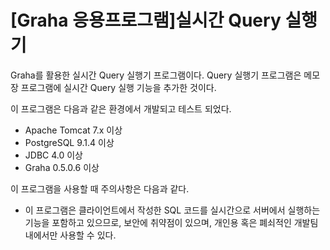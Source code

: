 # [Graha 응용프로그램]실시간 Query 실행기

Graha를 활용한 실시간 Query 실행기 프로그램이다.  Query 실행기 프로그램은 메모장 프로그램에 실시간 Query 실행 기능을 추가한 것이다.

이 프로그램은 다음과 같은 환경에서 개발되고 테스트 되었다.

- Apache Tomcat 7.x 이상
- PostgreSQL 9.1.4 이상
- JDBC 4.0 이상
- Graha 0.5.0.6 이상

이 프로그램을 사용할 때 주의사항은 다음과 같다.

- 이 프로그램은 클라이언트에서 작성한 SQL 코드를 실시간으로 서버에서 실행하는 기능을 포함하고 있으므로, 보안에 취약점이 있으며, 개인용 혹은 폐쇠적인 개발팀 내에서만 사용할 수 있다.